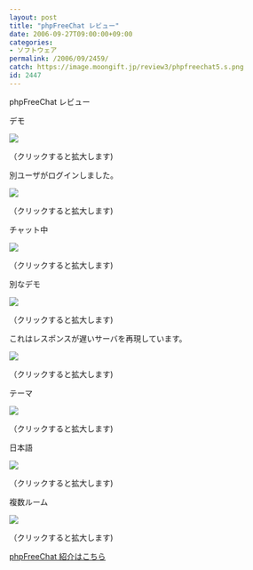```yaml
---
layout: post
title: "phpFreeChat レビュー"
date: 2006-09-27T09:00:00+09:00
categories:
- ソフトウェア
permalink: /2006/09/2459/
catch: https://image.moongift.jp/review3/phpfreechat5.s.png
id: 2447
---
```

phpFreeChat レビュー  
<!--more-->

デモ

  

[![](https://image.moongift.jp/review3/phpfreechat1.s.png)](https://image.moongift.jp/review3/phpfreechat1.png)  
  
（クリックすると拡大します)

  

別ユーザがログインしました。

  

[![](https://image.moongift.jp/review3/phpfreechat2.s.png)](https://image.moongift.jp/review3/phpfreechat2.png)  
  
（クリックすると拡大します)

  

チャット中

  

[![](https://image.moongift.jp/review3/phpfreechat3.s.png)](https://image.moongift.jp/review3/phpfreechat3.png)  
  
（クリックすると拡大します)

  

別なデモ

  

[![](https://image.moongift.jp/review3/phpfreechat4.s.png)](https://image.moongift.jp/review3/phpfreechat4.png)  
  
（クリックすると拡大します)

  

これはレスポンスが遅いサーバを再現しています。

  

[![](https://image.moongift.jp/review3/phpfreechat5.s.png)](https://image.moongift.jp/review3/phpfreechat5.png)  
  
（クリックすると拡大します)

  

テーマ

  

[![](https://image.moongift.jp/review3/phpfreechat6.s.png)](https://image.moongift.jp/review3/phpfreechat6.png)  
  
（クリックすると拡大します)

  

日本語

  

[![](https://image.moongift.jp/review3/phpfreechat7.s.png)](https://image.moongift.jp/review3/phpfreechat7.png)  
  
（クリックすると拡大します)

  

複数ルーム

  

[![](https://image.moongift.jp/review3/phpfreechat8.s.png)](https://image.moongift.jp/review3/phpfreechat8.png)  
  
（クリックすると拡大します)

  

[phpFreeChat 紹介はこちら](http://oss.moongift.jp/intro/i-2458.html)

